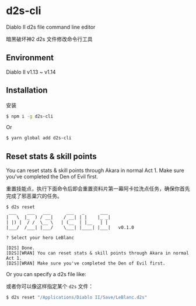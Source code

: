 # d2s-cli

Diablo II d2s file command line editor

暗黑破坏神2 d2s 文件修改命令行工具

## Environment

Diablo II v1.13 ~ v1.14

## Installation

安装

```bash
$ npm i -g d2s-cli
```

Or

```bash
$ yarn global add d2s-cli
```

## Reset stats & skill points

You can reset stats & skill points through Akara in normal Act 1. Make sure you've completed the Den of Evil first.

重置技能点，执行下面命令后即会重置资料片第一幕阿卡拉洗点任务，确保你首先完成了邪恶巢穴的任务。

```text
$ d2s reset
 ___    ___   ___      ___   _      ___ 
|   \  |_  ) / __|    / __| | |    |_ _|
| |) |  / /  \__ \   | (__  | |__   | | 
|___/  /___| |___/    \___| |____| |___|   v0.1.0
                                          
? Select your hero LeBlanc

[D2S] Done.
[D2S][WRAN] You can reset stats & skill points through Akara in normal Act 1.
[D2S][WRAN] Make sure you've completed the Den of Evil first.
```

Or you can specify a d2s file like: 

或者你可以像这样指定某个 `d2s` 文件：

```bash
$ d2s reset "/Applications/Diablo II/Save/LeBlanc.d2s"
```